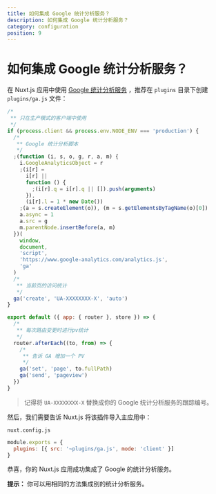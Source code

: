 ```yaml
---
title: 如何集成 Google 统计分析服务？
description: 如何集成 Google 统计分析服务？
category: configuration
position: 9
---
```


# 如何集成 Google 统计分析服务？

在 Nuxt.js 应用中使用 [Google 统计分析服务](https://analytics.google.com/analytics/web/) ，推荐在 `plugins` 目录下创建 `plugins/ga.js` 文件：

```js
/*
 ** 只在生产模式的客户端中使用
 */
if (process.client && process.env.NODE_ENV === 'production') {
  /*
   ** Google 统计分析脚本
   */
  ;(function (i, s, o, g, r, a, m) {
    i.GoogleAnalyticsObject = r
    ;(i[r] =
      i[r] ||
      function () {
        ;(i[r].q = i[r].q || []).push(arguments)
      }),
      (i[r].l = 1 * new Date())
    ;(a = s.createElement(o)), (m = s.getElementsByTagName(o)[0])
    a.async = 1
    a.src = g
    m.parentNode.insertBefore(a, m)
  })(
    window,
    document,
    'script',
    'https://www.google-analytics.com/analytics.js',
    'ga'
  )
  /*
   ** 当前页的访问统计
   */
  ga('create', 'UA-XXXXXXXX-X', 'auto')
}

export default ({ app: { router }, store }) => {
  /*
   ** 每次路由变更时进行pv统计
   */
  router.afterEach((to, from) => {
    /*
     ** 告诉 GA 增加一个 PV
     */
    ga('set', 'page', to.fullPath)
    ga('send', 'pageview')
  })
}
```

> 记得将 `UA-XXXXXXXX-X` 替换成你的 Google 统计分析服务的跟踪编号。

然后，我们需要告诉 Nuxt.js 将该插件导入主应用中：

`nuxt.config.js`

```js
module.exports = {
  plugins: [{ src: '~plugins/ga.js', mode: 'client' }]
}
```

恭喜，你的 Nuxt.js 应用成功集成了 Google 的统计分析服务。

<div class="Alert Alert--nuxt-green">

<b>提示：</b> 你可以用相同的方法集成别的统计分析服务。

</div>
